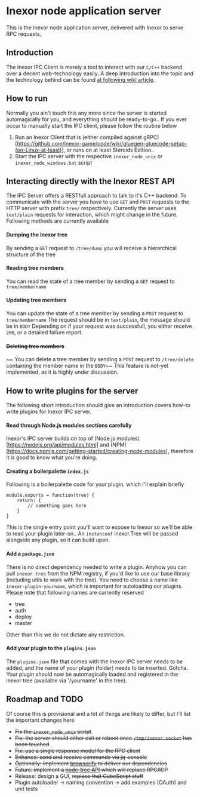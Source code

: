 # Inexor node application server

This is the Inexor node application server, delivered with Inexor to serve RPC requests.

## Introduction
The Inexor IPC Client is merely a tool to interact with our `C/C++` backend over a decent web-technology easily.
A deep introduction into the topic and the technology behind can be found [at following wiki article](https://github.com/inexor-game/code/wiki/Inexor-Tree-API).

## How to run 
Normally you ain't touch this any more since the server is started automagically for you, and everything should be ready-to-go..
If you ever occur to manually start the IPC client, please follow the routine below

1. Run an Inexor Client that is (either compiled against gRPC)[https://github.com/inexor-game/code/wiki/gluegen-gluecode-setup-(on-Linux-at-least)], or runs on at least Steroids Edition..
2. Start the IPC server with the respective `inexor_node_unix` or `inexor_node_windows.bat` script

## Interacting directly with the Inexor REST API
The IPC Server offers a RESTfull approach to talk to it's C++ backend.
To communicate with the server you have to use `GET` and `POST` requests to the HTTP server with prefix `tree/` respectively.
Currently the server uses `text/plain` requests for interaction, which might change in the future.
Following methods are currently available

#### Dumping the Inexor tree
By sending a `GET` request to `/tree/dump` you will receive a hierarchical structure of the tree

#### Reading tree members
You can read the state of a tree member by sending a `GET` request to `tree/membername`

#### Updating tree members
You can update the state of a tree member by sending a `POST` request to `tree/membername`
The request should be in `text/plain`, the message should be in `BODY`
Depending on if your request was successfull, you either receive `200`, or a detailed failure report.

#### ~~Deleting tree members~~
~~ You can delete a tree member by sending a `POST` request to `/tree/delete` containing the member name in the `BODY`~~
This feature is not-yet implemented, as it is highly under discussion.

## How to write plugins for the server
The following short introduction should give an introduction covers how-to write plugins for Inexor IPC server.

#### Read through Node.js modules sections carefully
Inexor's IPC server builds on top of (Node.js modules)[https://nodejs.org/api/modules.html] and (NPM)[https://docs.npmjs.com/getting-started/creating-node-modules], therefore it is good to know what you're doing.

#### Creating a boilerpalette `index.js`
Following is a boilerpalette code for your plugin, which I'll explain briefly

```
module.exports = function(tree) {
	return: {
		// something goes here
	}
}
```

This is the single entry point you'll want to expose to Inexor so we'll be able to read your plugin later-on..
An ``instanceof`` inexor.Tree will be passed alongside any plugin, so it can build upon.

#### Add a `package.json`
There is no direct dependency needed to write a plugin.
Anyhow you can pull `inexor-tree` from the NPM registry, if you'd like to use our base library (including utils to work with the tree).
You need to choose a name like `inexor-plugin-yourname`, which is important for autoloading our plugins.
Please note that following names are currently reserved

- tree
- auth
- deploy
- master

Other than this we do not dictate any restriction.


#### Add your plugin to the `plugins.json`
The `plugins.json` file that comes with the Inexor IPC server needs to be added, and the name of your plugin (folder) needs to be inserted.
Gotcha. Your plugin should now be automagically loaded and registered in the inexor tree (available via '/yourname' in the tree).

## Roadmap and TODO
Of course this is provisional and a lot of things are likely to differ, but I'll list the important changes here
  - ~~Fix the `inexor_node_unix` script~~
  - ~~Fix: the server should either exit or reboot once `/tmp/inexor.socket` has been touched~~
  - ~~Fix: use a single response model for the RPC client~~
  - ~~Enhance: send and receive commands via jq-console~~
  - ~~Optionally: implement [browserify](http://browserify.org/) to deliver our dependencies~~
  - ~~Future: implement a [node-tree API](https://github.com/inexor-game/code/wiki/Inexor-Tree-API#nodejs-implenentation) which will replace RPC/ICP~~
  - Release: design a GUI, ~~replace that CubeScript stuff~~
  - Plugin autoloader -> naming convention -> add examples (OAuth) and unit tests

